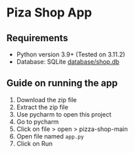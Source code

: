 # Piza Shop App

## Requirements

* Python version 3.9+ (Tested on 3.11.2)
* Database: SQLite [database/shop.db](database/shop.db)

## Guide on running the app

1. Download the zip file
2. Extract the zip file
3. Use pycharm to open this project
4. Go to pycharm
5. Click on file > open > pizza-shop-main
6. Open file named `app.py`
7. Click on Run

